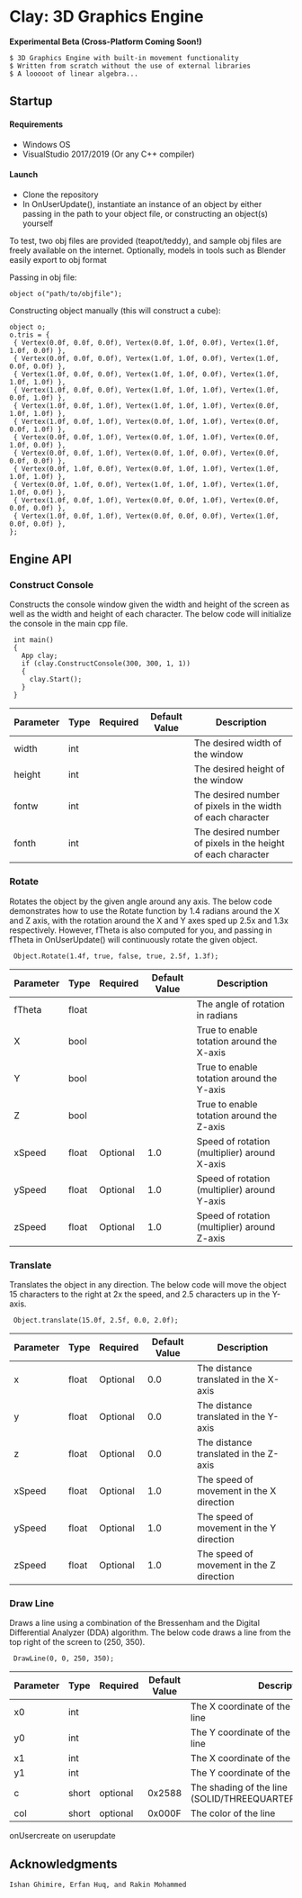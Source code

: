 # Clay: 3D Graphics Engine
**Experimental Beta (Cross-Platform Coming Soon!)**

``` 
$ 3D Graphics Engine with built-in movement functionality 
$ Written from scratch without the use of external libraries
$ A looooot of linear algebra...
 ```
 
## Startup
#### Requirements
* Windows OS
* VisualStudio 2017/2019 (Or any C++ compiler)
#### Launch
* Clone the repository
* In OnUserUpdate(), instantiate an instance of an object by either passing in the path to your object file, or constructing an object(s) yourself

To test, two obj files are provided (teapot/teddy), and sample obj files are freely available on the internet. Optionally, models in tools such as Blender easily export to obj format

Passing in obj file:
```
object o("path/to/objfile");
```

Constructing object manually (this will construct a cube):
```
object o;
o.tris = {
 { Vertex(0.0f, 0.0f, 0.0f), Vertex(0.0f, 1.0f, 0.0f), Vertex(1.0f, 1.0f, 0.0f) },
 { Vertex(0.0f, 0.0f, 0.0f), Vertex(1.0f, 1.0f, 0.0f), Vertex(1.0f, 0.0f, 0.0f) },                                                  
 { Vertex(1.0f, 0.0f, 0.0f), Vertex(1.0f, 1.0f, 0.0f), Vertex(1.0f, 1.0f, 1.0f) },
 { Vertex(1.0f, 0.0f, 0.0f), Vertex(1.0f, 1.0f, 1.0f), Vertex(1.0f, 0.0f, 1.0f) },                                                  
 { Vertex(1.0f, 0.0f, 1.0f), Vertex(1.0f, 1.0f, 1.0f), Vertex(0.0f, 1.0f, 1.0f) },
 { Vertex(1.0f, 0.0f, 1.0f), Vertex(0.0f, 1.0f, 1.0f), Vertex(0.0f, 0.0f, 1.0f) },                                               
 { Vertex(0.0f, 0.0f, 1.0f), Vertex(0.0f, 1.0f, 1.0f), Vertex(0.0f, 1.0f, 0.0f) },
 { Vertex(0.0f, 0.0f, 1.0f), Vertex(0.0f, 1.0f, 0.0f), Vertex(0.0f, 0.0f, 0.0f) },                                                  
 { Vertex(0.0f, 1.0f, 0.0f), Vertex(0.0f, 1.0f, 1.0f), Vertex(1.0f, 1.0f, 1.0f) },
 { Vertex(0.0f, 1.0f, 0.0f), Vertex(1.0f, 1.0f, 1.0f), Vertex(1.0f, 1.0f, 0.0f) },                                               
 { Vertex(1.0f, 0.0f, 1.0f), Vertex(0.0f, 0.0f, 1.0f), Vertex(0.0f, 0.0f, 0.0f) },
 { Vertex(1.0f, 0.0f, 1.0f), Vertex(0.0f, 0.0f, 0.0f), Vertex(1.0f, 0.0f, 0.0f) },
};
```
  
### 

## Engine API

### Construct Console

Constructs the console window given the width and height of the screen as well as the width and height of each character. The below code will initialize the console in the main cpp file. 

```
 int main()
 {
   App clay;
   if (clay.ConstructConsole(300, 300, 1, 1))
   {
     clay.Start();
   }
 }
```

| Parameter  | Type | Required  | Default Value | Description  |
|---|---|---|---|---|
| width  |  int  |  |  | The desired width of the window  | 
|  height | int  |   |  | The desired height of the window  |
|  fontw | int  |   |  | The desired number of pixels in the width of each character |
|  fonth | int  |   |  | The desired number of pixels in the height of each character  |

### Rotate

Rotates the object by the given angle around any axis. The below code demonstrates how to use the Rotate function by 1.4 radians around the X and Z axis, with the rotation around the X and Y axes sped up 2.5x and 1.3x respectively. However, fTheta is also computed for you, and passing in fTheta in OnUserUpdate() will continuously rotate the given object.

```
 Object.Rotate(1.4f, true, false, true, 2.5f, 1.3f);
```

| Parameter  | Type | Required  | Default Value | Description  |
|---|---|---|---|---|
| fTheta  |  float  |  |  | The angle of rotation in radians  | 
|  X | bool  |   |  |True to enable totation around the X-axis  |
|  Y |  bool |   | |True to enable totation around the Y-axis   |   
|  Z |  bool |   | |True to enable totation around the Z-axis   |  
|  xSpeed |  float |  Optional | 1.0 | Speed of rotation (multiplier) around X-axis   | 
|  ySpeed |  float |  Optional | 1.0 | Speed of rotation (multiplier) around Y-axis   | 
|  zSpeed |  float |  Optional | 1.0 | Speed of rotation (multiplier) around Z-axis   




### Translate

Translates the object in any direction. The below code will move the object 15 characters to the right at 2x the speed, and 2.5 characters up in the Y-axis.

```
 Object.translate(15.0f, 2.5f, 0.0, 2.0f);
```

| Parameter  | Type | Required  | Default Value | Description  |
|---|---|---|---|---|
| x  |  float  | Optional | 0.0 | The distance translated in the X-axis | 
|  y | float  | Optional  | 0.0 | The distance translated in the Y-axis  |
|  z |  float |  Optional |0.0 | The distance translated in the Z-axis   |   
|  xSpeed |  float |  Optional | 1.0 | The speed of movement in the X direction   | 
|  ySpeed |  float |  Optional | 1.0 | The speed of movement in the Y direction   | 
|  zSpeed |  float |  Optional | 1.0 | The speed of movement in the Z direction   |


### Draw Line

Draws a line using a combination of the Bressenham and the Digital Differential Analyzer (DDA) algorithm. The below code draws a line from the top right of the screen to (250, 350).

```
 DrawLine(0, 0, 250, 350);
```


| Parameter  | Type | Required  | Default Value | Description  |
|---|---|---|---|---|
| x0  |  int  |  |  | The X coordinate of the beginning of the line  | 
|  y0 | int  |   |  | The Y coordinate of the beginning of the line   |
|  x1 | int  |   |  | The X coordinate of the end of the line  |
|  y1 | int  |   |  | The Y coordinate of the end of the line  |
|  c | short  |  optional  | 0x2588 | The shading of the line (SOLID/THREEQUARTERS/HALF/QUARTER) |
|  col | short  | optional  | 0x000F | The color of the line |


onUsercreate on userupdate


## Acknowledgments
 `Ishan Ghimire, Erfan Huq, and Rakin Mohammed`
